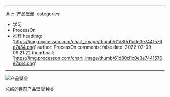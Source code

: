 
---
title: '产品壁垒'
categories: 
 - 学习
 - ProcessOn
 - 推荐
headimg: 'https://img.processon.com/chart_image/thumb/61d80d1c0e3e7441576e7a34.png'
author: ProcessOn
comments: false
date: 2022-02-09 09:21:22
thumbnail: 'https://img.processon.com/chart_image/thumb/61d80d1c0e3e7441576e7a34.png'
---

<div>   
<img class="thumb" alt="产品壁垒" src="https://img.processon.com/chart_image/thumb/61d80d1c0e3e7441576e7a34.png" referrerpolicy="no-referrer">
<p>总结的目前产品壁垒种类</p>  
</div>
            
